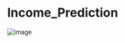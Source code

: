 # Income_Prediction

![image](https://user-images.githubusercontent.com/35223910/108592801-c864f600-7380-11eb-999e-50677287898d.png)
